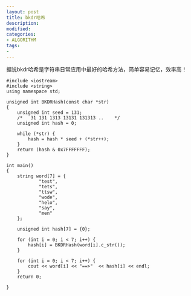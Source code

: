 ```yaml
---
layout: post
title: bkdr哈希
description:  
modified: 
categories: 
- ALGORITHM
tags:
- 
---
```


据说bkdr哈希是字符串日常应用中最好的哈希方法，简单容易记忆，效率高！

    #include <iostream>
    #include <string>
    using namespace std;
    
    unsigned int BKDRHash(const char *str)
    {
    	unsigned int seed = 131; 
    	/*	 31 131 1313 13131 131313 ..	*/
    	unsigned int hash = 0;
    
    	while (*str) {   
    		hash = hash * seed + (*str++);
    	}   
    	return (hash & 0x7FFFFFFF);
    }
    
    int main()
    {
    	string word[7] = {
    			"test",
    			"tets",
    			"ttsw",
    			"wode",
    			"helo",
    			"say",
    			"men"
    	};
    	
    	unsigned int hash[7] = {0};
    	
    	for (int i = 0; i < 7; i++) {
    		hash[i] = BKDRHash(word[i].c_str());
    	}
    
    	for (int i = 0; i < 7; i++) {
    		cout << word[i] << "==>"  << hash[i] << endl;
    	}
    	return 0;
    
    }
